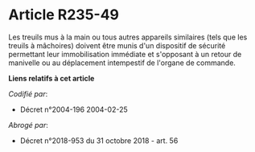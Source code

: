 # Article R235-49

Les treuils mus à la main ou tous autres appareils similaires (tels que les treuils à mâchoires) doivent être munis d'un
dispositif de sécurité permettant leur immobilisation immédiate et s'opposant à un retour de manivelle ou au déplacement
intempestif de l'organe de commande.

**Liens relatifs à cet article**

_Codifié par_:

  - Décret n°2004-196 2004-02-25

_Abrogé par_:

  - Décret n°2018-953 du 31 octobre 2018 - art. 56
